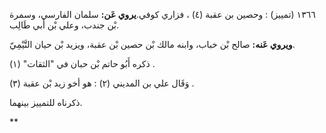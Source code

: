 ١٣٦٦ (تمييز) : وحصين بن عقبة (٤) ، فزاري كوفي.**يروي عَن:** سلمان الفارسي، وسمرة بْن جندب، وعلي بْن أَبي طَالِب.

**ويروي عَنه:** صالح بْن خباب، وابنه مالك بْن حصين بْن عقبة، ويزيد بْن حيان التَّيْمِيّ.

ذكره أَبُو حاتم بْن حبان في "الثقات" (١) .

وَقَال علي بن المديني (٢) : هو أخو زيد بْن عقبة (٣) .

ذكرناه للتمييز بينهما.

**